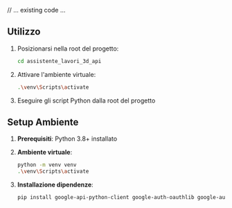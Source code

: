 // ... existing code ...

## Utilizzo

1. Posizionarsi nella root del progetto:

    ```bash
    cd assistente_lavori_3d_api
    ```

2. Attivare l'ambiente virtuale:

    ```bash
    .\venv\Scripts\activate
    ```

3. Eseguire gli script Python dalla root del progetto

## Setup Ambiente

1. **Prerequisiti**: Python 3.8+ installato
2. **Ambiente virtuale**:

    ```bash
    python -m venv venv
    .\venv\Scripts\activate
    ```

3. **Installazione dipendenze**:

    ```bash
    pip install google-api-python-client google-auth-oauthlib google-auth-httplib2
    ```
